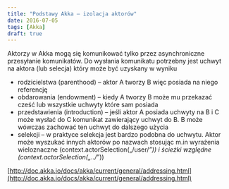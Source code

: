 ```yaml
---
title: "Podstawy Akka – izolacja aktorów"
date: 2016-07-05
tags: [Akka]
draft: true
---
```

Aktorzy w Akka mogą się komunikować tylko przez asynchroniczne przesyłanie komunikatów. Do wysłania komunikatu potrzebny jest uchwyt na aktora (lub selecja) który może być uzyskany w wyniku

- rodzicielstwa (parenthood) – aktor A tworzy B więc posiada na niego referencję
- obdarowania (endowment) – kiedy A tworzy B może mu przekazać cześć lub wszystkie uchwyty które sam posiada
- przedstawienia (introduction) –  jeśli aktor A posiada uchwyty na B i C może wysłać do C komunikat zawierający uchwyt do B. B może wówczas zachować ten uchwyt do dalszego użycia
- selekcji – w praktyce selekcja jest bardzo podobna do uchwytu. Aktor może wyszukać innych aktorów po nazwach stosując m.in wyrażenia wieloznaczne (context.actorSelection(„/user/*”)) i ścieżki względne (context.actorSelection(„../*”))

[http://doc.akka.io/docs/akka/current/general/addressing.html](http://doc.akka.io/docs/akka/current/general/addressing.html)
